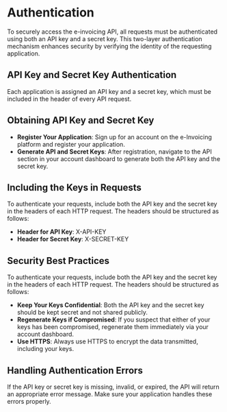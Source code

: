 # Authentication
To securely access the e-invoicing API, all requests must be authenticated using
both an API key and a secret key. This two-layer authentication mechanism
enhances security by verifying the identity of the requesting application.

## API Key and Secret Key Authentication
Each application is assigned an API key and a secret key, which must be included in
the header of every API request.

## Obtaining API Key and Secret Key
- **Register Your Application**: Sign up for an account on the e-Invoicing platform
and register your application.
- **Generate API and Secret Keys**: After registration, navigate to the API section in
your account dashboard to generate both the API key and the secret key.

## Including the Keys in Requests
To authenticate your requests, include both the API key and the secret key in the
headers of each HTTP request. The headers should be structured as follows:
- **Header for API Key**: X-API-KEY
- **Header for Secret Key**: X-SECRET-KEY

## Security Best Practices
To authenticate your requests, include both the API key and the secret key in the
headers of each HTTP request. The headers should be structured as follows:
- **Keep Your Keys Confidential**: Both the API key and the secret key should be kept
secret and not shared publicly.
- **Regenerate Keys if Compromised**: If you suspect that either of your keys has
been compromised, regenerate them immediately via your account dashboard.
- **Use HTTPS**: Always use HTTPS to encrypt the data transmitted, including your
keys.

## Handling Authentication Errors
If the API key or secret key is missing, invalid, or expired, the API will return an
appropriate error message. Make sure your application handles these errors
properly.